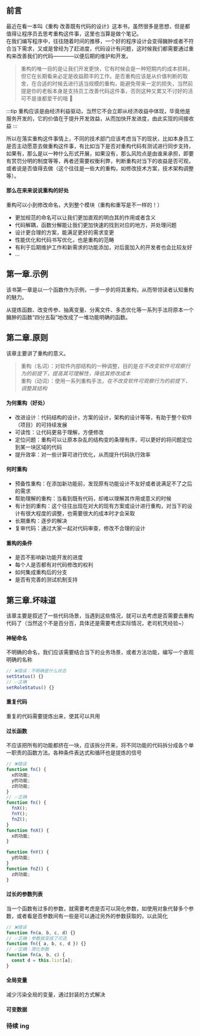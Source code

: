 ## 前言

最近在看一本叫《重构 改善既有代码的设计》这本书，虽然很多是思想，但是都值得让程序员去思考重构这件事，这里也当算是做个笔记。  
在我们编写程序中，往往随着时间的推移，一个好的程序设计会变得臃肿或者不符合当下需求，又或是曾经为了赶进度，代码设计有问题，这时候我们都需要通过重构来改善我们的代码————以便后期的维护和开发。

> 重构的唯一目的是让我们开发更快，它有时候会是一种短期内的成本损耗，但它在长期看来必定是收益颇丰的工作。是否重构应该是从价值判断的取舍，在合适的时候去进行适当规模的重构，能避免带来一定的损失，当然前提是你的老板本身是支持员工改善代码这件事，否则这种又累又不讨好的活可不是谁都爱干的哦 🐶

:::tip
重构应该是由经济利益驱动，当然它不会立即从经济收益中体现，毕竟他是服务开发的，它的价值在于提升开发效益，从而加快开发进度，由此实现的间接收益
:::

所以在落实重构这件事情上，不同的技术部门应该考虑当下的现状，比如本身员工是否主动愿意去做重构这件事，有比如当下是否对重构代码有测试进行同步支持，如果有，那么是以一种什么形式开展，如果没有，那么风险点是由谁来承担，即要有赏罚分明的制度等等，再者还需要权衡利弊，判断重构对当下的收益是否可观，或者说是否值得去做（这个往往是一些大的重构，如修改技术方案，技术架构调整等）。

#### 那么在来来说说重构的好处

重构可以小到修改命名，大到整个模块（重构和重写是不一样的！）

- 更加规范的命名可以让我们更加直观的明白其的作用或者含义
- 代码解耦，函数分解能让我们更加快速的找到对应的地方，并处理问题
- 设计更合理的方案，能满足更好的需求变更
- 性能优化和代码书写优化，也是重构的范畴
- 有利于后期维护工作和新需求的功能添加，对后面加入的开发者也会比较友好
- ...

## 第一章.示例

该书第一章是以一个函数作为示例，一步一步的将其重构，从而带领读者认知重构的魅力。

从提炼函数、改变传参、抽离变量、分离文件、多态优化等一系列手法将原本一个臃肿的函数“四分五裂”地改成了一堆功能明确的函数。

## 第二章.原则

该章主要讲了重构的意义。

> 重构（名词）：对软件内部结构的一种调整，目的是<em>在不改变软件可观察行为的前提下，提高其可理解性，降低其修改成本</em>  
> 重构（动词）：使用一系列重构手法，<em>在不改变软件可观察行为的前提下，调整其结构</em>

#### 为何重构（好处）

- 改进设计：代码结构的设计，方案的设计，架构的设计等等，有助于整个软件（项目）的可持续发展
- 可读性：让代码更易于理解，方便修改
- 定位问题：重构可以让原本杂乱的结构变的条理有序，可以更好的将问题定位到某一块区域的代码
- 提升效率：对一些计算可进行优化，从而提升代码执行效率

#### 何时重构

- 预备性重构：在添加新功能前，发现原有功能设计不友好或者说满足不了之后的需求
- 帮助理解的重构：当看到既有代码，却难以理解其作用或意义的时候
- 有计划的重构：这个往往出现在对大的现有方案或设计进行重构，对当下的设计有很大程度的调整，也需要很大的成本时才会采取
- 长期重构：逐步的解决
- 复审代码：通过大家一起对代码审查，修改不合理的设计

#### 重构的条件

- 是否不影响新功能开发的进度
- 每个人是否都有对代码修改的权利
- 如何集成重构后的分支
- 是否有完善的测试机制支持

## 第三章.坏味道

该章主要是叙述了一些代码场景，当遇到这些情况，就可以去考虑是否需要去重构代码了（当然这个不是百分百，具体还是需要考虑实际情况，老司机凭经验~）

#### 神秘命名

不明确的命名，我们应该需要结合当下的业务场景，或者方法功能，编写一个直观明确的名称

```js
// ❌错误：不明确是什么状态
setStatus() {}
// ✅正确
setRoleStatus() {}
```

#### 重复代码

重复的代码需要提炼出来，使其可以共用

#### 过长函数

不应该把所有的功能都挤在一块，应该拆分开来，将不同功能的代码拆分成各个单一职责的函数方法。各种条件表达式和循环也是提炼的信号

```js
// ❌错误
function fn() {
  x的功能;
  y的功能;
  z的功能;
}
// ✅正确
function fn() {
  fnX();
  fnY();
  fnZ();
}
function fnX() {
  x的功能;
}

function fnY() {
  y的功能;
}
function fnZ() {
  z的功能;
}
```

#### 过长的参数列表

当一个函数有过多的参数，就需要考虑是否可以简化参数，如使用对象代替多个参数，或者看是否参数间有一些是可以通过另外的参数获取的，以此简化

```js
// ❌错误
function fn(a, b, c, d) {}
// ✅正确：参数就变成了可选
function fn({ a, b, c, d }) {}
// ✅正确：简化参数
function fn(a, b, c) {
  const d = this.list[a];
}
```

#### 全局变量

减少污染全局的变量，通过封装的方式解决

#### 可变数据



### 待续 ing

